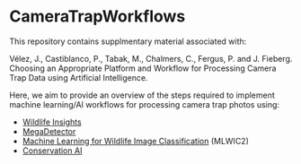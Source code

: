# CameraTrapWorkflows

This repository contains supplmentary material associated with:

Vélez, J., Castiblanco, P., Tabak, M., Chalmers, C., Fergus, P. and J. Fieberg. Choosing an Appropriate Platform and Workflow for Processing Camera Trap Data using Artificial Intelligence.

Here, we aim to provide an overview of the steps required to implement machine learning/AI workflows for processing camera trap photos using:

- [Wildlife Insights](https://wildlifeinsights.org/)
- [MegaDetector](https://github.com/microsoft/CameraTraps/blob/master/megadetector.md)
- [Machine Learning for Wildlife Image Classification](https://github.com/mikeyEcology/MLWIC2) (MLWIC2)
- [Conservation AI](https://www.conservationai.co.uk/)

